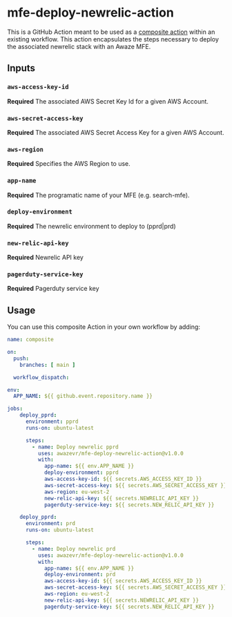 # mfe-deploy-newrelic-action
This is a GitHub Action meant to be used as a [composite action](https://docs.github.com/en/actions/creating-actions/creating-a-composite-action) within an existing workflow. This action encapsulates the steps necessary to deploy the associated newrelic stack with an Awaze MFE.

## Inputs

### `aws-access-key-id`

**Required** The associated AWS Secret Key Id for a given AWS Account.

### `aws-secret-access-key`

**Required** The associated AWS Secret Access Key for a given AWS Account. 

### `aws-region`

**Required** Specifies the AWS Region to use.

### `app-name`

**Required** The programatic name of your MFE (e.g. search-mfe).

### `deploy-environment`

**Required** The newrelic environment to deploy to (pprd|prd)

### `new-relic-api-key`

**Required** Newrelic API key

### `pagerduty-service-key`

**Required** Pagerduty service key

## Usage
You can use this composite Action in your own workflow by adding:

```yml
name: composite

on:
  push:
    branches: [ main ]

  workflow_dispatch:

env:
  APP_NAME: ${{ github.event.repository.name }}

jobs:
    deploy_pprd:
      environment: pprd
      runs-on: ubuntu-latest

      steps:
        - name: Deploy newrelic pprd
          uses: awazevr/mfe-deploy-newrelic-action@v1.0.0
          with:
            app-name: ${{ env.APP_NAME }}
            deploy-environment: pprd
            aws-access-key-id: ${{ secrets.AWS_ACCESS_KEY_ID }}
            aws-secret-access-key: ${{ secrets.AWS_SECRET_ACCESS_KEY }}
            aws-region: eu-west-2
            new-relic-api-key: ${{ secrets.NEWRELIC_API_KEY }}
            pagerduty-service-key: ${{ secrets.NEW_RELIC_API_KEY }}

    deploy_pprd:
      environment: prd
      runs-on: ubuntu-latest

      steps:
        - name: Deploy newrelic prd
          uses: awazevr/mfe-deploy-newrelic-action@v1.0.0
          with:
            app-name: ${{ env.APP_NAME }}
            deploy-environment: prd
            aws-access-key-id: ${{ secrets.AWS_ACCESS_KEY_ID }}
            aws-secret-access-key: ${{ secrets.AWS_SECRET_ACCESS_KEY }}
            aws-region: eu-west-2
            new-relic-api-key: ${{ secrets.NEWRELIC_API_KEY }}
            pagerduty-service-key: ${{ secrets.NEW_RELIC_API_KEY }}
```

